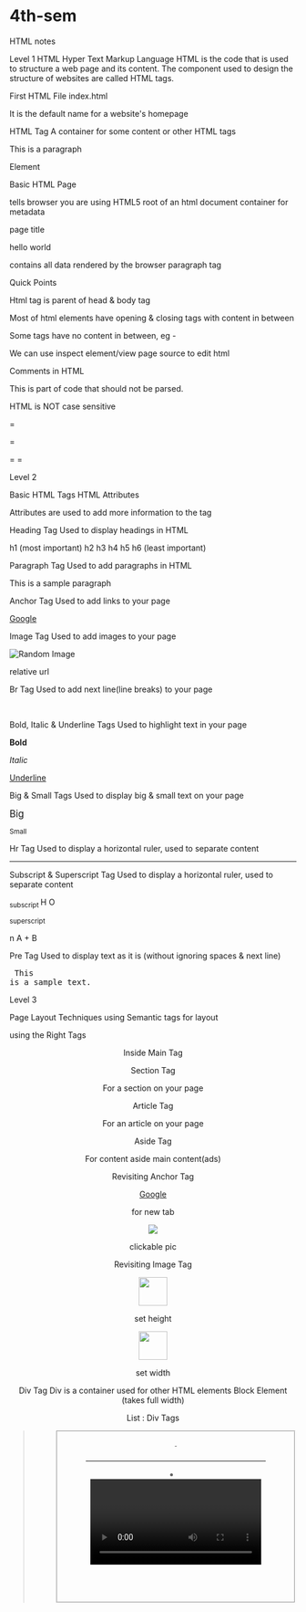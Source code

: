 # 4th-sem
HTML notes 

Level 1
HTML
Hyper Text Markup Language
HTML is the code that is used to structure a web page and its content.
The component used to design the structure of websites are called HTML tags.
 

First HTML File
index.html

It is the default name for a website's homepage
 

HTML Tag
A container for some content or other HTML tags


 
<p>
 
This is a paragraph

 


Element
 
</p>
 

Basic HTML Page



 
<!DOCTYPE html>
<html>
<head>
 
tells browser you are using HTML5 root of an html document container for metadata
 
<title>My First Page</title>
</head>
 
page title
 


 
<body>
<p>hello world</p>
</body>
</html>
 
contains all data rendered by the browser paragraph tag
 

Quick Points

Html tag is parent of head & body tag

Most of html elements have opening & closing tags with content in between

Some tags have no content in between, eg - <br>

We can use inspect element/view page source to edit html
 

Comments in HTML




This is part of code that should not be parsed.











<!-- This is an HTML Comment -->
 

HTML is NOT case sensitive

<html> = <HTML>
<p> = <P>
<head> = <HEAD>
<body> = <BODY>
 



Level 2



 

Basic HTML Tags
HTML Attributes



Attributes are used to add more information to the tag



<html lang="en">
 

Heading Tag
Used to display headings in HTML

h1	(most important)
h2 h3 h4 h5
h6	(least important)
 

Paragraph Tag
Used to add paragraphs in HTML



<p> This is a sample paragraph </p>
 

Anchor Tag
Used to add links to your page


<a href="https://google.com"> Google </a>
 

Image Tag
Used to add images to your page


<img src="/image.png" alt="Random Image">



relative url
 

Br Tag
Used to add next line(line breaks) to your page


<br>
 

Bold, Italic & Underline Tags
Used to highlight text in your page


<b> Bold </b>

<i> Italic </i>

<u> Underline </u>
 

Big & Small Tags
Used to display big & small text on your page


<big> Big </big>

<small> Small </small>
 

Hr Tag
Used to display a horizontal ruler, used to separate content


<hr>
 

Subscript & Superscript Tag
Used to display a horizontal ruler, used to separate content


<sub> subscript </sub>
H O

<sup> superscript </sup>

n
A + B
 

Pre Tag
Used to display text as it is (without ignoring spaces & next line)

<pre> This
is a sample text.
</pre>
 

Level 3

 

Page Layout Techniques
using Semantic tags for layout


using the Right Tags


<header>
<main>
<footer>
 

Inside Main Tag



 
Section Tag
<section>
 
For a section on your page
 



 
Article Tag
<article>
 
For an article on your page
 




 
Aside Tag
<aside>
 
For content aside main content(ads)
 

Revisiting Anchor Tag

<a href="https://google.com" target="_main"> Google </a>

for new tab









<a href="https://google.com"> <img src="link"> </a>


clickable pic
 

Revisiting Image Tag




<img src="link" height=50px >


set height







<img src="link" width=50px >


set width
 

Div Tag
Div is a container used for other HTML elements Block Element (takes full width)
 

 
List : Div Tags
<address>
<article>
<aside>
<blockquote>
<canvas>
<dd>
<div>
<dl>
<dt>
 


<fieldset>
<figcaption>
<figure>
<footer>
<form>
<h1>-<h6>
<header>
<hr>
<li>
<main>
 


<video>
 

Span Tag
Span is also a container used for other HTML elements Inline Element (takes width as per size)
 
List : Span Tags
<a>
<abbr>
<acronym>
<b>
<bdo>
<big>
<br>
<button>
<cite>
 
<code>
<dfn>
<em>
<i>
<img>
<input>
<kbd>
<label>
<map>
<object>
<tt>
<var>
 

<time>
 


Level Pro

 

List in HTML
Lists are used to represent real life list data.


unordered	ordered


 
<ul>
<li> Apple </li>
<li> Mango </li>
 
<ol>
<li> Apple </li>
<li> Mango </li>
 


</ul>	</ol>
 

Tables in HTML
Tables are used to represent real life table data.
<tr>	used to display table row


 
<td>
<th>
 
used to display table data used to display table header
 

Tables in HTML
<table>
<tr>
<th> Name </th>
<th> Roll No </th>
</tr>
<tr>
<td> Purva </th>
<th> 1664 </th>
</tr>
</table>
 

Caption in Tables

<caption> Student Data </caption>











Student Data
 

thead & tbody in Tables

<thead> to wrap table head
<tbody> to wrap table body
 

colspan attribute
colspan="n"
used to create cells which spans over multiple columns













 
 

Form in HTML
Forms are used to collect data from the user Eg- sign up/login/help requests/contact me

<form>




form content



</form>
 

Action in Form



Action attribute is used to define what action needs to be
performed when a form is submitted





<form action="/action.php" >
 

Form Element : Input
<input type="text" placeholder="Enter Name">
 

Label




<label for="id1">


<input type="radio" value="class X" name="class"  id="id1">


</label>







<label for="id2">


<input type="radio" value="class X" name="class"  id="id2">


</label>
 

Class & Id
<div id="id1" class="group1">

</div>



<div id="id2"> class="group1">

</div>
 

Checkbox





<label for="id1">


<input type="checkbox" value="class X" name="class"  id="id1">


</label>







<label for="id2">


<input type="checkbox" value="class X" name="class"  id="id2">


</label>
 

Textarea

<textarea name="feedback" id="feedback" placeholder="Please add Feedback">

</textarea>
 

Select





<select name="city" id="city">


<option value="Delhi"> Delhi </option>


<option value="Mumbai">   Delhi </option>
<option value="Banglore">   Delhi </option>



</select>
 

iframe Tag
website inside website

<iframe src="link"> Link </option>
 

Video Tag
<video src="myVid.mp4">  My Video </video>

Attributes



-	controls
-	height
-	width
-	loop
-	autoplay
 










